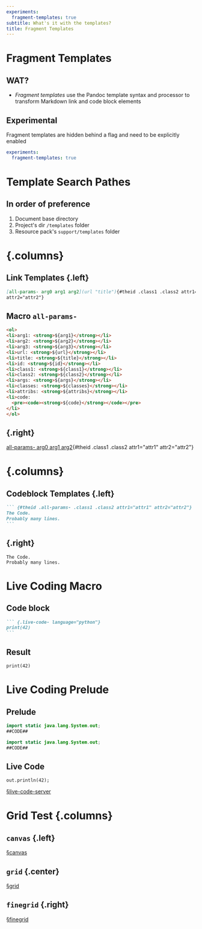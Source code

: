 ```yaml
---
experiments:
  fragment-templates: true
subtitle: What's it with the templates?
title: Fragment Templates
---
```


# Fragment Templates

## WAT?

-   *Fragment templates* use the Pandoc template syntax and processor to
    transform Markdown link and code block elements

## Experimental

Fragment templates are hidden behind a flag and need to be explicitly enabled

``` yaml
experiments:
  fragment-templates: true
```

# Template Search Pathes

## In order of preference

1. Document base directory
2. Project's dir `/templates` folder
3. Resource pack's `support/templates` folder

# {.columns}

## Link Templates {.left}

``` markdown
[all-params- arg0 arg1 arg2](url "title"){#theid .class1 .class2 attr1="attr1"
attr2="attr2"}
```

## Macro `all-params-`

``` html
<ol>
<li>arg1: <strong>${arg1}</strong></li>
<li>arg2: <strong>${arg2}</strong></li>
<li>arg3: <strong>${arg3}</strong></li>
<li>url: <strong>${url}</strong></li>
<li>title: <strong>${title}</strong></li>
<li>id: <strong>${id}</strong></li>
<li>class1: <strong>${class1}</strong></li>
<li>class2: <strong>${class2}</strong></li>
<li>args: <strong>${args}</strong></li>
<li>classes: <strong>${classes}</strong></li>
<li>attribs: <strong>${attribs}</strong></li>
<li>code: 
  <pre><code><strong>${code}</strong></code></pre>
</li>
</ol>
```

## {.right}

[all-params- arg0 arg1 arg2](url "title"){#theid .class1 .class2 attr1="attr1"
attr2="attr2"}

# {.columns}

## Codeblock Templates {.left}

```` markdown
``` {#theid .all-params- .class1 .class2 attr1="attr1" attr2="attr2"}
The Code.
Probably many lines.
```
````

## {.right}

``` {#theid .all-params- .class1 .class2 attr1="attr1" attr2="attr2"}
The Code.
Probably many lines.
```

# Live Coding Macro

## Code block

```` markdown
``` {.live-code- language="python"}
print(42)
```
````

## Result

``` {.live-code- .small language="python" caption="Captions are swell!"}
print(42)
```

# Live Coding Prelude

## Prelude

``` {#prelude.java .live-code-prelude-}
import static java.lang.System.out;
##CODE##
```

``` .java
import static java.lang.System.out;
##CODE##
```

## Live Code

``` {.live-code- language="java" template="#prelude.java"}
out.println(42);
```

[§live-code-server](https://codapi.tramberend.de/v1)

# Grid Test {.columns}

## `canvas` {.left}

[§canvas](500px)

## `grid` {.center}

[§grid](500px)

## `finegrid` {.right}

[§finegrid](500px)
